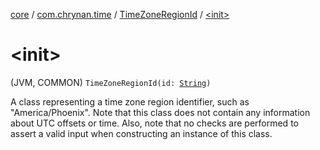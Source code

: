[core](../../index.md) / [com.chrynan.time](../index.md) / [TimeZoneRegionId](index.md) / [&lt;init&gt;](./-init-.md)

# &lt;init&gt;

(JVM, COMMON) `TimeZoneRegionId(id: `[`String`](https://kotlinlang.org/api/latest/jvm/stdlib/kotlin/-string/index.html)`)`

A class representing a time zone region identifier, such as "America/Phoenix". Note that this class does not contain
any information about UTC offsets or time. Also, note that no checks are performed to assert a valid input when
constructing an instance of this class.

